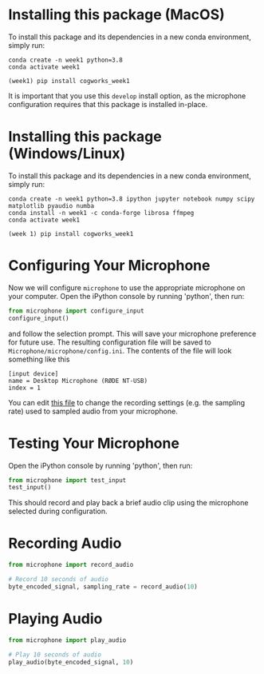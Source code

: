 # Installing this package (MacOS)
To install this package and its dependencies in a new conda environment, simply run:
```shell
conda create -n week1 python=3.8
conda activate week1

(week1) pip install cogworks_week1
```
It is important that you use this `develop` install option, as the microphone configuration requires that
this package is installed in-place.

# Installing this package (Windows/Linux)
To install this package and its dependencies in a new conda environment, simply run:
```shell
conda create -n week1 python=3.8 ipython jupyter notebook numpy scipy matplotlib pyaudio numba
conda install -n week1 -c conda-forge librosa ffmpeg
conda activate week1

(week 1) pip install cogworks_week1
```

# Configuring Your Microphone

Now we will configure `microphone` to use the appropriate microphone on your computer.
Open the iPython console by running 'python', then run:
```python
from microphone import configure_input
configure_input()
```
and follow the selection prompt. This will save your microphone preference for future use. The resulting configuration file will be saved to `Microphone/microphone/config.ini`.
The contents of the file will look something like this

```
[input device]
name = Desktop Microphone (RØDE NT-USB)
index = 1
```

You can edit [this file](https://github.com/CogWorksBWSI/Microphone/blob/master/microphone/config.py) to change the recording settings (e.g. the sampling rate) used to sampled audio from your microphone.

# Testing Your Microphone
Open the iPython console by running 'python', then run:
```python
from microphone import test_input
test_input()
```
This should record and play back a brief audio clip using the microphone selected during configuration.

# Recording Audio
```python
from microphone import record_audio

# Record 10 seconds of audio
byte_encoded_signal, sampling_rate = record_audio(10)
```

# Playing Audio
```python
from microphone import play_audio

# Play 10 seconds of audio
play_audio(byte_encoded_signal, 10)
```
